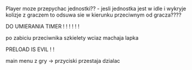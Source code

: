 Player moze przepychac jednostki?? - jesli jednostka jest w idle i wykryje kolizje z graczem to odsuwa sie w kierunku przeciwnym od gracza????

DO UMIERANIA TIMER ! ! ! ! ! ! 

po zabiciu przeciwnika szkielety wciaz machaja lapka

PRELOAD IS EVIL ! !

main menu z gry -> przyciski przestaja dzialac
